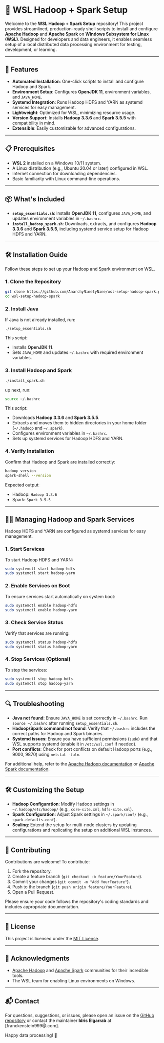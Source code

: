 # 🚀 WSL Hadoop + Spark Setup

Welcome to the **WSL Hadoop + Spark Setup** repository! This project provides streamlined, production-ready shell scripts to install and configure **Apache Hadoop** and **Apache Spark** on **Windows Subsystem for Linux (WSL)**. Designed for developers and data engineers, it enables seamless setup of a local distributed data processing environment for testing, development, or learning.

---

## 🎯 Features

- **Automated Installation**: One-click scripts to install and configure Hadoop and Spark.
- **Environment Setup**: Configures **OpenJDK 11**, environment variables, and `JAVA_HOME`.
- **Systemd Integration**: Runs Hadoop HDFS and YARN as systemd services for easy management.
- **Lightweight**: Optimized for WSL, minimizing resource usage.
- **Version Support**: Installs **Hadoop 3.3.6** and **Spark 3.5.5** with compatibility in mind.
- **Extensible**: Easily customizable for advanced configurations.

---

## 📋 Prerequisites

- **WSL 2** installed on a Windows 10/11 system.
- A Linux distribution (e.g., Ubuntu 20.04 or later) configured in WSL.
- Internet connection for downloading dependencies.
- Basic familiarity with Linux command-line operations.

---

## 📦 What's Included

- **`setup_essentials.sh`**: Installs **OpenJDK 11**, configures `JAVA_HOME`, and updates environment variables in `~/.bashrc`.
- **`install_hadoop_spark.sh`**: Downloads, extracts, and configures **Hadoop 3.3.6** and **Spark 3.5.5**, including systemd service setup for Hadoop HDFS and YARN.

---

## 🛠️ Installation Guide

Follow these steps to set up your Hadoop and Spark environment on WSL.

### 1. Clone the Repository

```bash
git clone https://github.com/AnarchyNinetyNine/wsl-setup-hadoop-spark.git
cd wsl-setup-hadoop-spark
```

### 2. Install Java

If Java is not already installed, run:

```bash
./setup_essentials.sh
```

This script:
- Installs **OpenJDK 11**.
- Sets `JAVA_HOME` and updates `~/.bashrc` with required environment variables.

### 3. Install Hadoop and Spark

```bash
./install_spark.sh
```

up next, run:
```bash
source ~/.bashrc
```

This script:
- Downloads **Hadoop 3.3.6** and **Spark 3.5.5**.
- Extracts and moves them to hidden directories in your home folder (`~/.hadoop` and `~/.spark`).
- Configures environment variables in `~/.bashrc`.
- Sets up systemd services for Hadoop HDFS and YARN.

### 4. Verify Installation

Confirm that Hadoop and Spark are installed correctly:

```bash
hadoop version
spark-shell --version
```

Expected output:
- Hadoop: `Hadoop 3.3.6`
- Spark: `Spark 3.5.5`

---

## 🏃‍♂️ Managing Hadoop and Spark Services

Hadoop HDFS and YARN are configured as systemd services for easy management.

### 1. Start Services

To start Hadoop HDFS and YARN:

```bash
sudo systemctl start hadoop-hdfs
sudo systemctl start hadoop-yarn
```

### 2. Enable Services on Boot

To ensure services start automatically on system boot:

```bash
sudo systemctl enable hadoop-hdfs
sudo systemctl enable hadoop-yarn
```

### 3. Check Service Status

Verify that services are running:

```bash
sudo systemctl status hadoop-hdfs
sudo systemctl status hadoop-yarn
```

### 4. Stop Services (Optional)

To stop the services:

```bash
sudo systemctl stop hadoop-hdfs
sudo systemctl stop hadoop-yarn
```

---

## 🔍 Troubleshooting

- **Java not found**: Ensure `JAVA_HOME` is set correctly in `~/.bashrc`. Run `source ~/.bashrc` after running `setup_essentials.sh`.
- **Hadoop/Spark command not found**: Verify that `~/.bashrc` includes the correct paths for Hadoop and Spark binaries.
- **Systemd issues**: Ensure you have sufficient permissions (`sudo`) and that WSL supports systemd (enable it in `/etc/wsl.conf` if needed).
- **Port conflicts**: Check for port conflicts on default Hadoop ports (e.g., 9000, 9870) using `netstat -tuln`.

For additional help, refer to the [Apache Hadoop documentation](https://hadoop.apache.org/docs/stable/) or [Apache Spark documentation](https://spark.apache.org/docs/latest/).

---

## 🛠️ Customizing the Setup

- **Hadoop Configuration**: Modify Hadoop settings in `~/.hadoop/etc/hadoop/` (e.g., `core-site.xml`, `hdfs-site.xml`).
- **Spark Configuration**: Adjust Spark settings in `~/.spark/conf/` (e.g., `spark-defaults.conf`).
- **Scaling**: Extend the setup for multi-node clusters by updating configurations and replicating the setup on additional WSL instances.

---

## 🤝 Contributing

Contributions are welcome! To contribute:

1. Fork the repository.
2. Create a feature branch (`git checkout -b feature/YourFeature`).
3. Commit your changes (`git commit -m "Add YourFeature"`).
4. Push to the branch (`git push origin feature/YourFeature`).
5. Open a Pull Request.

Please ensure your code follows the repository's coding standards and includes appropriate documentation.

---

## 📜 License

This project is licensed under the [MIT License](LICENSE).

---

## 🙌 Acknowledgments

- [Apache Hadoop](https://hadoop.apache.org/) and [Apache Spark](https://spark.apache.org/) communities for their incredible tools.
- The WSL team for enabling Linux environments on Windows.

---

## 📬 Contact

For questions, suggestions, or issues, please open an issue on the [GitHub repository](https://github.com/AnarchyNinetyNine/wsl-setup-hadoop-spark/issues) or contact the maintainer **Idris Elgarrab** at [franckenstein999@.com].

Happy data processing! 🚀
